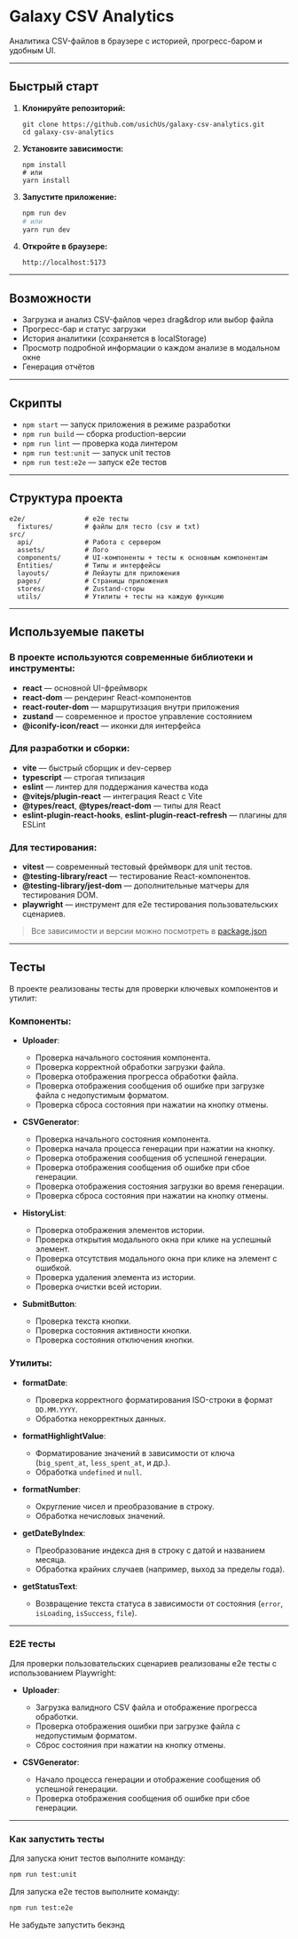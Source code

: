 # Galaxy CSV Analytics

Аналитика CSV-файлов в браузере с историей, прогресс-баром и удобным UI.

---

## Быстрый старт

1. **Клонируйте репозиторий:**

   ```
   git clone https://github.com/usichUs/galaxy-csv-analytics.git
   cd galaxy-csv-analytics
   ```

2. **Установите зависимости:**

   ```
   npm install
   # или
   yarn install
   ```

3. **Запустите приложение:**

   ```bash
   npm run dev
   # или
   yarn run dev
   ```

4. **Откройте в браузере:**
   ```
   http://localhost:5173
   ```

---

## Возможности

- Загрузка и анализ CSV-файлов через drag&drop или выбор файла
- Прогресс-бар и статус загрузки
- История аналитики (сохраняется в localStorage)
- Просмотр подробной информации о каждом анализе в модальном окне
- Генерация отчётов

---

## Скрипты

- `npm start` — запуск приложения в режиме разработки
- `npm run build` — сборка production-версии
- `npm run lint` — проверка кода линтером
- `npm run test:unit` — запуск unit тестов
- `npm run test:e2e` — запуск e2e тестов

---

## Структура проекта

```
e2e/               # e2e тесты
  fixtures/        # файлы для тесто (csv и txt)
src/
  api/             # Работа с сервером
  assets/          # Лого
  components/      # UI-компоненты + тесты к основным компонентам
  Entities/        # Типы и интерфейсы
  layouts/         # Лейауты для приложения
  pages/           # Страницы приложения
  stores/          # Zustand-сторы
  utils/           # Утилиты + тесты на каждую функцию

```

---

## Используемые пакеты

### В проекте используются современные библиотеки и инструменты:

- **react** — основной UI-фреймворк
- **react-dom** — рендеринг React-компонентов
- **react-router-dom** — маршрутизация внутри приложения
- **zustand** — современное и простое управление состоянием
- **@iconify-icon/react** — иконки для интерфейса

### Для разработки и сборки:

- **vite** — быстрый сборщик и dev-сервер
- **typescript** — строгая типизация
- **eslint** — линтер для поддержания качества кода
- **@vitejs/plugin-react** — интеграция React с Vite
- **@types/react**, **@types/react-dom** — типы для React
- **eslint-plugin-react-hooks**, **eslint-plugin-react-refresh** — плагины для ESLint

### Для тестирования:

- **vitest** — современный тестовый фреймворк для unit тестов.
- **@testing-library/react** — тестирование React-компонентов.
- **@testing-library/jest-dom** — дополнительные матчеры для тестирования DOM.
- **playwright** — инструмент для e2e тестирования пользовательских сценариев.

> Все зависимости и версии можно посмотреть в [package.json](./package.json)

---

## Тесты

В проекте реализованы тесты для проверки ключевых компонентов и утилит:

### Компоненты:

- **Uploader**:

  - Проверка начального состояния компонента.
  - Проверка корректной обработки загрузки файла.
  - Проверка отображения прогресса обработки файла.
  - Проверка отображения сообщения об ошибке при загрузке файла с недопустимым форматом.
  - Проверка сброса состояния при нажатии на кнопку отмены.

- **CSVGenerator**:

  - Проверка начального состояния компонента.
  - Проверка начала процесса генерации при нажатии на кнопку.
  - Проверка отображения сообщения об успешной генерации.
  - Проверка отображения сообщения об ошибке при сбое генерации.
  - Проверка отображения состояния загрузки во время генерации.
  - Проверка сброса состояния при нажатии на кнопку отмены.

- **HistoryList**:

  - Проверка отображения элементов истории.
  - Проверка открытия модального окна при клике на успешный элемент.
  - Проверка отсутствия модального окна при клике на элемент с ошибкой.
  - Проверка удаления элемента из истории.
  - Проверка очистки всей истории.

- **SubmitButton**:
  - Проверка текста кнопки.
  - Проверка состояния активности кнопки.
  - Проверка состояния отключения кнопки.

### Утилиты:

- **formatDate**:

  - Проверка корректного форматирования ISO-строки в формат `DD.MM.YYYY`.
  - Обработка некорректных данных.

- **formatHighlightValue**:

  - Форматирование значений в зависимости от ключа (`big_spent_at`, `less_spent_at`, и др.).
  - Обработка `undefined` и `null`.

- **formatNumber**:

  - Округление чисел и преобразование в строку.
  - Обработка нечисловых значений.

- **getDateByIndex**:

  - Преобразование индекса дня в строку с датой и названием месяца.
  - Обработка крайних случаев (например, выход за пределы года).

- **getStatusText**:
  - Возвращение текста статуса в зависимости от состояния (`error`, `isLoading`, `isSuccess`, `file`).

---

### E2E тесты

Для проверки пользовательских сценариев реализованы e2e тесты с использованием Playwright:

- **Uploader**:

  - Загрузка валидного CSV файла и отображение прогресса обработки.
  - Проверка отображения ошибки при загрузке файла с недопустимым форматом.
  - Сброс состояния при нажатии на кнопку отмены.

- **CSVGenerator**:
  - Начало процесса генерации и отображение сообщения об успешной генерации.
  - Проверка отображения сообщения об ошибке при сбое генерации.

---

### Как запустить тесты

Для запуска юнит тестов выполните команду:

```bash
npm run test:unit
```

Для запуска e2e тестов выполните команду:

```bash
npm run test:e2e
```

Не забудьте запустить бекэнд
